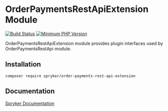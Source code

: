 # OrderPaymentsRestApiExtension Module
[![Build Status](https://travis-ci.org/spryker/order-payments-rest-api-extension.svg)](https://travis-ci.org/spryker/order-payments-rest-api-extension)
[![Minimum PHP Version](https://img.shields.io/badge/php-%3E%3D%207.3-8892BF.svg)](https://php.net/)

OrderPaymentsRestApiExtension module provides plugin interfaces used by OrderPaymentsRestApi module.

## Installation

```
composer require spryker/order-payments-rest-api-extension
```

## Documentation

[Spryker Documentation](https://documentation.spryker.com/module_guide/overview.htm)
